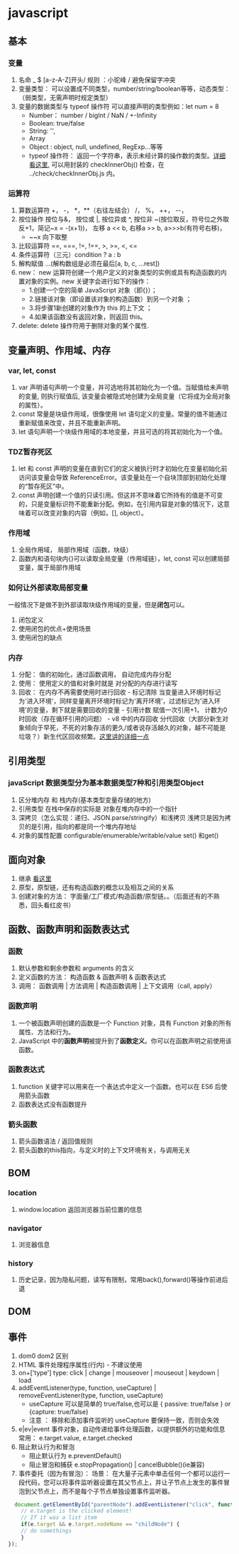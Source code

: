 # javascript
## 基本
### 变量
1. 名命 _ $ [a-z-A-Z]开头/ 规则 ：小驼峰 / 避免保留字冲突
2. 变量类型： 可以设置成不同类型，number/string/boolean等等，动态类型：（弱类型，无需声明时规定类型）
3. 变量的数据类型与 typeof 操作符
   可以直接声明的类型例如：let num = 8
   - Number： number / bigInt / NaN / +-Infinity
   - Boolean: true/false
   - String: '',
   - Array
   - Object : object, null, undefined, RegExp...等等
   - typeof 操作符： 返回一个字符串，表示未经计算的操作数的类型。[详细看这里](https://developer.mozilla.org/zh-CN/docs/Web/JavaScript/Reference/Operators/typeof), 可以用封装的 checkInnerObj() 检查，在 ../check/checkInnerObj.js 内。
### 运算符
  1. 算数运算符 +， -， *，**（右往左结合） /， %， ++， --，
  2. 按位操作 按位与&， 按位或 |, 按位异或 ^, 按位非 ~(按位取反，符号位之外取反+1，简记~x = -(x+1))， 左移 a << b, 右移a >> b, a>>>b(有符号右移)， 
     - ~~x 向下取整
  3. 比较运算符 ==, ===, !=, !==, >, >=, <, <=
  4. 条件运算符（三元）condition ? a : b
  5. 解构赋值 ...(解构数组是必须在最后[a, b, c, ...rest])
  6. new：  new 运算符创建一个用户定义的对象类型的实例或具有构造函数的内置对象的实例。new 关键字会进行如下的操作：
     - 1.创建一个空的简单 JavaScript 对象（即{}）；
     - 2.链接该对象（即设置该对象的构造函数）到另一个对象 ；
     - 3.将步骤1新创建的对象作为 this 的上下文 ；
     - 4.如果该函数没有返回对象，则返回 this。
  7. delete: delete 操作符用于删除对象的某个属性.
## 变量声明、作用域、内存
### var, let, const
  1. var 声明语句声明一个变量，并可选地将其初始化为一个值。当赋值给未声明的变量, 则执行赋值后, 该变量会被隐式地创建为全局变量（它将成为全局对象的属性）。
  2. const 常量是块级作用域，很像使用 let 语句定义的变量。常量的值不能通过重新赋值来改变，并且不能重新声明。
  3. let 语句声明一个块级作用域的本地变量，并且可选的将其初始化为一个值。
### TDZ暂存死区 
  1. let 和 const 声明的变量在直到它们的定义被执行时才初始化在变量初始化前访问该变量会导致 ReferenceError。该变量处在一个自块顶部到初始化处理的“暂存死区”中。
  2. const 声明创建一个值的只读引用。但这并不意味着它所持有的值是不可变的，只是变量标识符不能重新分配。例如，在引用内容是对象的情况下，这意味着可以改变对象的内容（例如，[], object）。
### 作用域
  1. 全局作用域， 局部作用域（函数，块级）
  2. 函数内和语句块内{}可以读取全局变量（作用域链），let, const 可以创建局部变量，属于局部作用域
### 如何让外部读取局部变量
  一般情况下是做不到外部读取块级作用域的变量，但是**闭包**可以。
  1. 闭包定义
  2. 使用闭包的优点+使用场景
  3. 使用闭包的缺点
### 内存
  1. 分配： 值的初始化，通过函数调用， 自动完成内存分配
  2. 使用： 使用定义的值和对象时就是 对分配的内存进行读写
  3. 回收： 在内存不再需要使用时进行回收
    - 标记清除  当变量进入环境时标记为'进入环境'，同样变量离开环境时标记为'离开环境'，过滤标记为'进入环境'的变量，剩下就是需要回收的变量
    - 引用计数 赋值一次引用+1， 计数为0时回收（存在循环引用的问题）
    - v8 中的内存回收 分代回收（大部分新生对象倾向于早死，不死的对象存活的更久/或者说存活越久的对象，越不可能是垃圾？）新生代区回收频繁。[这里讲的详细一点](https://www.jianshu.com/p/b8ed21e8a4fb)
## 引用类型
### javaScript 数据类型分为基本数据类型7种和引用类型Object
  1. 区分堆内存 和 栈内存(基本类型变量存储的地方)
  2. 引用类型 在栈中保存的实际是 对象在堆内存中的一个指针
  3. 深拷贝（怎么实现：递归、JSON.parse/stringify）和浅拷贝 浅拷贝是因为拷贝的是引用，指向的都是同一个堆内存地址
  4. 对象的属性配置 configurable/enumerable/writable/value set() 和get()
## 面向对象
  1. 继承 [看这里](https://juejin.im/post/5e75e22951882549027687f9)
  2. 原型，原型链，还有构造函数的概念以及相互之间的关系
  3. 创建对象的方法： 字面量/工厂模式/构造函数/原型链。。（后面还有的不熟悉，回头看红皮书）
## 函数、函数声明和函数表达式
### 函数
1. 默认参数和剩余参数和 arguments 的含义
2. 定义函数的方法： 构造函数 & 函数声明 & 函数表达式 
3. 调用： 函数调用 | 方法调用 | 构造函数调用 | 上下文调用（call, apply）
   
### 函数声明 
1. 一个被函数声明创建的函数是一个 Function 对象，具有 Function 对象的所有属性、方法和行为。
2. JavaScript 中的**函数声明**被提升到了**函数定义**。你可以在函数声明之前使用该函数。
   
### 函数表达式
1. function 关键字可以用来在一个表达式中定义一个函数。也可以在 ES6 后使用箭头函数
2. 函数表达式没有函数提升
   
### 箭头函数 
1. 箭头函数语法 /  返回值规则
2. 箭头函数的this指向，与定义时的上下文环境有关，与调用无关
## BOM
### location
1. window.location 返回浏览器当前位置的信息
### navigator
1. 浏览器信息
### history
1. 历史记录，因为隐私问题，读写有限制，常用back(),forward()等操作前进后退
## DOM
## 事件
1. dom0 dom2 区别
2. HTML 事件处理程序属性(行内) - 不建议使用
3. on+['type']  type: click | change | mouseover | mouseout  | keydown | load
4. addEventListener(type, function, useCapture) | removeEventListener(type, function, useCapture) 
   - useCapture 可以是简单的 true/false,也可以是 { passive: true/false }  or {capture: true/false}
   - 注意 ： 移除和添加事件监听的 useCapture 要保持一致，否则会失效
5. e|ev|event 事件对象，自动传递给事件处理函数，以提供额外的功能和信息 常用： e.target.value, e.target.checked
6. 阻止默认行为和冒泡
   - 阻止默认行为 e.preventDefault()
   - 阻止冒泡和捕获 e.stopPropagation() | cancelBubble()(ie兼容)
7. 事件委托（因为有冒泡）： 场景： 在大量子元素中单击任何一个都可以运行一段代码，您可以将事件监听器设置在其父节点上，并让子节点上发生的事件冒泡到父节点上，而不是每个子节点单独设置事件监听器。
```js
  document.getElementById("parentNode").addEventListener("click", function(e) {
	// e.target is the clicked element!
	// If it was a list item
	if(e.target && e.target.nodeName == "childNode") {
	// do somethings
	}
});
```